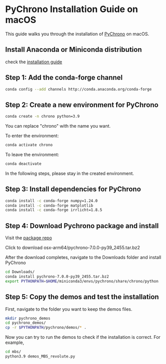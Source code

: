 # PyChrono Installation Guide on macOS

This guide walks you through the installation of [PyChrono](https://projectchrono.org/) on macOS.


## Install Anaconda or Miniconda distribution

check the [installation guide](https://www.anaconda.com/docs/getting-started/miniconda/install#macos-linux-installation)

## Step 1: Add the conda-forge channel

```bash
conda config --add channels http://conda.anaconda.org/conda-forge
```

## Step 2: Create a new environment for PyChrono

```bash
conda create -n chrono python=3.9
```
You can replace "chrono" with the name you want.

To enter the environment:
```bash
conda activate chrono
```
To leave the environment:
```bash
conda deactivate
```
In the following steps, please stay in the created environment.


## Step 3: Install dependencies for PyChrono
```bash
conda install -c conda-forge numpy=1.24.0
conda install -c conda-forge matplotlib
conda install -c conda-forge irrlicht=1.8.5
```

## Step 4: Download Pychrono package and install
Visit the [package repo](https://anaconda.org/projectchrono/pychrono/files?page=3)

Click to download osx-arm64/pychrono-7.0.0-py39_2455.tar.bz2

After the download completes, navigate to the Downloads folder and install PyChrono
```bash
cd Downloads/
conda install pychrono-7.0.0-py39_2455.tar.bz2
export PYTHONPATH=$HOME/miniconda3/envs/pychrono/share/chrono/python
```

## Step 5: Copy the demos and test the installation
First, navigate to the folder you want to keep the demos files.
```bash
mkdir pychrono_demos
cd pychrono_demos/
cp -r $PYTHONPATH/pychrono/demos/* .
```
Now you can try to run the demos to check if the installation is correct.
For example,
```bash
cd mbs/
python3.9 demos_MBS_revolute.py
```